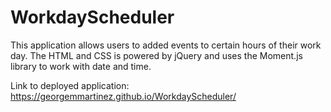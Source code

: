 # WorkdayScheduler

This application allows users to added events to certain hours of their work day.
The HTML and CSS is powered by jQuery and uses the Moment.js library to work with date and time.

Link to deployed application:
https://georgemmartinez.github.io/WorkdayScheduler/